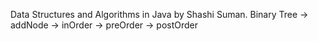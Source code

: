 Data Structures and Algorithms in Java by Shashi Suman.
Binary Tree -> addNode 
            -> inOrder
            -> preOrder
            -> postOrder
